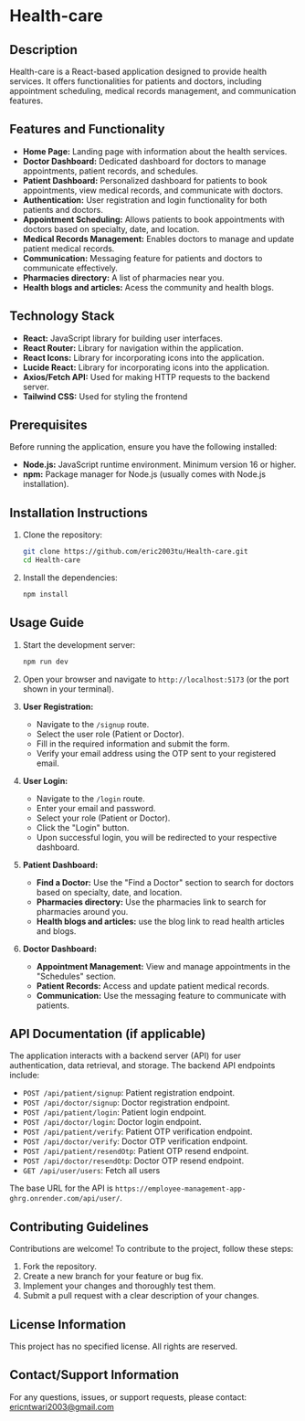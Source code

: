 # Health-care

## Description

Health-care is a React-based application designed to provide health services. It offers functionalities for patients and doctors, including appointment scheduling, medical records management, and communication features.

## Features and Functionality

*   **Home Page:** Landing page with information about the health services.
*   **Doctor Dashboard:** Dedicated dashboard for doctors to manage appointments, patient records, and schedules.
*   **Patient Dashboard:** Personalized dashboard for patients to book appointments, view medical records, and communicate with doctors.
*   **Authentication:** User registration and login functionality for both patients and doctors.
*   **Appointment Scheduling:** Allows patients to book appointments with doctors based on specialty, date, and location.
*   **Medical Records Management:** Enables doctors to manage and update patient medical records.
*   **Communication:** Messaging feature for patients and doctors to communicate effectively.
*   **Pharmacies directory:** A list of pharmacies near you.
*   **Health blogs and articles:** Acess the community and health blogs.

## Technology Stack

*   **React:** JavaScript library for building user interfaces.
*   **React Router:** Library for navigation within the application.
*   **React Icons:** Library for incorporating icons into the application.
*   **Lucide React:** Library for incorporating icons into the application.
*   **Axios/Fetch API:** Used for making HTTP requests to the backend server.
*   **Tailwind CSS:** Used for styling the frontend

## Prerequisites

Before running the application, ensure you have the following installed:

*   **Node.js:** JavaScript runtime environment.  Minimum version 16 or higher.
*   **npm:** Package manager for Node.js (usually comes with Node.js installation).

## Installation Instructions

1.  Clone the repository:

    ```bash
    git clone https://github.com/eric2003tu/Health-care.git
    cd Health-care
    ```

2.  Install the dependencies:

    ```bash
    npm install
    ```

## Usage Guide

1.  Start the development server:

    ```bash
    npm run dev
    ```

2.  Open your browser and navigate to `http://localhost:5173` (or the port shown in your terminal).

3.  **User Registration:**

    *   Navigate to the `/signup` route.
    *   Select the user role (Patient or Doctor).
    *   Fill in the required information and submit the form.
    *   Verify your email address using the OTP sent to your registered email.

4.  **User Login:**

    *   Navigate to the `/login` route.
    *   Enter your email and password.
    *   Select your role (Patient or Doctor).
    *   Click the "Login" button.
    *   Upon successful login, you will be redirected to your respective dashboard.

5.  **Patient Dashboard:**

    *   **Find a Doctor:**  Use the "Find a Doctor" section to search for doctors based on specialty, date, and location.
    *   **Pharmacies directory:** Use the pharmacies link to search for pharmacies around you.
    *   **Health blogs and articles:** use the blog link to read health articles and blogs.

6.  **Doctor Dashboard:**

    *   **Appointment Management:**  View and manage appointments in the "Schedules" section.
    *   **Patient Records:** Access and update patient medical records.
    *   **Communication:** Use the messaging feature to communicate with patients.

## API Documentation (if applicable)

The application interacts with a backend server (API) for user authentication, data retrieval, and storage.  The backend API endpoints include:

*   `POST /api/patient/signup`: Patient registration endpoint.
*   `POST /api/doctor/signup`: Doctor registration endpoint.
*   `POST /api/patient/login`: Patient login endpoint.
*   `POST /api/doctor/login`: Doctor login endpoint.
*   `POST /api/patient/verify`: Patient OTP verification endpoint.
*   `POST /api/doctor/verify`: Doctor OTP verification endpoint.
*   `POST /api/patient/resendOtp`: Patient OTP resend endpoint.
*   `POST /api/doctor/resendOtp`: Doctor OTP resend endpoint.
*   `GET /api/user/users`: Fetch all users

The base URL for the API is `https://employee-management-app-ghrg.onrender.com/api/user/`.

## Contributing Guidelines

Contributions are welcome! To contribute to the project, follow these steps:

1.  Fork the repository.
2.  Create a new branch for your feature or bug fix.
3.  Implement your changes and thoroughly test them.
4.  Submit a pull request with a clear description of your changes.

## License Information

This project has no specified license. All rights are reserved.

## Contact/Support Information

For any questions, issues, or support requests, please contact: ericntwari2003@gmail.com